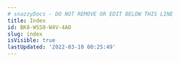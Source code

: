 ```yaml
---
# snazzyDocs - DO NOT REMOVE OR EDIT BELOW THIS LINE
title: Index
id: BK8-WSS0-W4V-4AO
slug: index
isVisible: true
lastUpdated: '2022-03-10 00:25:49'
---
```

